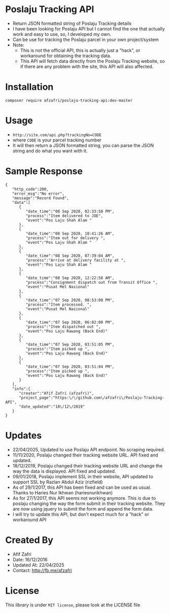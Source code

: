 # Poslaju Tracking API
- Return JSON formatted string of Poslaju Tracking details
- I have been looking for Poslaju API but I cannot find the one that actually work and easy to use, so, I developed my own.
- Can be use for tracking the Poslaju parcel in your own project/system
- Note:
  - This is not the official API, this is actually just a "hack", or workaround for obtaining the tracking data.
  - This API will fetch data directly from the Poslaju Tracking website, so if there are any problem with the site, this API will also affected.

# Installation
```composer require afzafri/poslaju-tracking-api:dev-master```

# Usage
- ```http://site.com/api.php?trackingNo=CODE```
- where ```CODE``` is your parcel tracking number
- It will then return a JSON formatted string, you can parse the JSON string and do what you want with it.

# Sample Response
```
{
   "http_code":200,
   "error_msg":"No error",
   "message":"Record Found",
   "data":[
      {
         "date_time":"08 Sep 2020, 02:33:50 PM",
         "process":"Item delivered to JOE",
         "event":"Pos Laju Shah Alam "
      },
      {
         "date_time":"08 Sep 2020, 10:41:26 AM",
         "process":"Item out for delivery ",
         "event":"Pos Laju Shah Alam "
      },
      {
         "date_time":"08 Sep 2020, 07:39:04 AM",
         "process":"Arrive at delivery facility at ",
         "event":"Pos Laju Shah Alam "
      },
      {
         "date_time":"08 Sep 2020, 12:22:58 AM",
         "process":"Consignment dispatch out from Transit Office ",
         "event":"Pusat Mel Nasional"
      },
      {
         "date_time":"07 Sep 2020, 08:53:08 PM",
         "process":"Item processed. ",
         "event":"Pusat Mel Nasional"
      },
      {
         "date_time":"07 Sep 2020, 06:02:00 PM",
         "process":"Item dispatched out ",
         "event":"Pos Laju Rawang (Back End)"
      },
      {
         "date_time":"07 Sep 2020, 03:51:05 PM",
         "process":"Item picked up ",
         "event":"Pos Laju Rawang (Back End)"
      },
      {
         "date_time":"07 Sep 2020, 03:51:04 PM",
         "process":"Item picked up ",
         "event":"Pos Laju Rawang (Back End)"
      }
   ],
   "info":{
      "creator":"Afif Zafri (afzafri)",
      "project_page":"https:\/\/github.com\/afzafri\/Poslaju-Tracking-API",
      "date_updated":"18\/12\/2019"
   }
}
```

# Updates
- 22/04/2025, Updated to use Poslaju API endpoint. No scraping required.
- 11/11/2020, Poslaju changed their tracking website URL. API fixed and updated.
- 18/12/2019, Poslaju changed their tracking website URL and change the way the data is displayed. API fixed and updated.
- 09/01/2018, Poslaju implement SSL in their website, API updated to support SSL by Razlan Abdul Aziz (rizfield)
- As of 29/1/2017, this API has been fixed and can be used as usual. Thanks to Haries Nur Ikhwan (hariesnurikhwan)
- As for 27/1/2017, this API seems not working anymore. This is due to poslaju changing the way the form submit in their tracking website. They are now using jquery to submit the form and append the form data.
- I will try to update this API, but don't expect much for a "hack" or workaround API

# Created By
- Afif Zafri
- Date: 16/12/2016
- Updated At: 22/04/2025
- Contact: http://fb.me/afzafri

# License
This library is under ```MIT license```, please look at the LICENSE file
